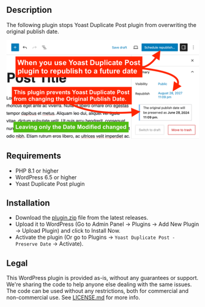 ## Description

The following plugin stops Yoast Duplicate Post plugin from overwriting the original publish date.

![illustration-1.png](docs%2Fillustration-1.png)

## Requirements
- PHP 8.1 or higher
- WordPress 6.5 or higher
- Yoast Duplicate Post plugin

## Installation

- Download the [plugin.zip](https://github.com/momsdish-corp/public-wp-duplicate-post-preserve-date/releases/latest/download/plugin.zip) file from the latest releases.
- Upload it to WordPress (Go to Admin Panel -> Plugins -> Add New Plugin -> Upload Plugin) and click to Install Now.
- Activate the plugin (Or go to Plugins -> `Yoast Duplicate Post - Preserve Date` -> Activate).

## Legal

This WordPress plugin is provided as-is, without any guarantees or support. We're sharing the code to help anyone else
dealing with the same issues. The code can be used without any restrictions, both for commercial and non-commercial use.
See [LICENSE.md](LICENSE.md) for more info.
